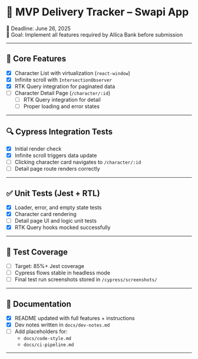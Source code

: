# 🚀 MVP Delivery Tracker – Swapi App

📆 Deadline: June 26, 2025  
🎯 Goal: Implement all features required by Allica Bank before submission

---

## 🔧 Core Features

- [x] Character List with virtualization (`react-window`)
- [x] Infinite scroll with `IntersectionObserver`
- [x] RTK Query integration for paginated data
- [ ] Character Detail Page (`/character/:id`)
  - [ ] RTK Query integration for detail
  - [ ] Proper loading and error states

---

## 🔍 Cypress Integration Tests

- [x] Initial render check
- [x] Infinite scroll triggers data update
- [ ] Clicking character card navigates to `/character/:id`
- [ ] Detail page route renders correctly

---

## ✅ Unit Tests (Jest + RTL)

- [x] Loader, error, and empty state tests
- [x] Character card rendering
- [ ] Detail page UI and logic unit tests
- [x] RTK Query hooks mocked successfully

---

## 🧪 Test Coverage

- [ ] Target: 85%+ Jest coverage
- [ ] Cypress flows stable in headless mode
- [ ] Final test run screenshots stored in `/cypress/screenshots/`

---

## 📝 Documentation

- [x] README updated with full features + instructions
- [x] Dev notes written in `docs/dev-notes.md`
- [ ] Add placeholders for:
  - `docs/code-style.md`
  - `docs/ci-pipeline.md`

--- 
